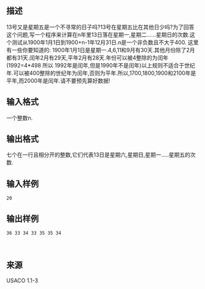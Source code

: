 ## 描述

13号又是星期五是一个不寻常的日子吗?13号在星期五比在其他日少吗?为了回答这个问题,写一个程序来计算在n年里13日落在星期一,星期二......星期日的次数.这个测试从1900年1月1日到1900+n-1年12月31日.n是一个非负数且不大于400. 这里有一些你要知道的: 1900年1月1日是星期一.4,6,11和9月有30天.其他月份除了2月都有31天.闰年2月有29天,平年2月有28天.年份可以被4整除的为闰年(1992=4*498 所以 1992年是闰年,但是1990年不是闰年)以上规则不适合于世纪年.可以被400整除的世纪年为闰年,否则为平年.所以,1700,1800,1900和2100年是平年,而2000年是闰年.请不要预先算好数据! 

## 输入格式

一个整数n.

## 输出格式

七个在一行且相分开的整数,它们代表13日是星期六,星期日,星期一.....星期五的次数. 

## 输入样例

```plaintext
20
```

## 输出样例

```plaintext
36 33 34 33 35 35 34
```



 

## 来源

USACO 1.1-3

